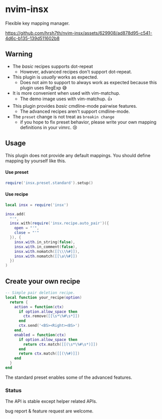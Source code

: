 # nvim-insx

Flexible key mapping manager.

https://github.com/hrsh7th/nvim-insx/assets/629908/ad878d95-c541-4d6c-b135-139d511602b8


## Warning

- The *basic* recipes supports dot-repeat
  - However, advanced recipes don't support dot-repeat.
- This plugin is *usually* works as expected.
  - Does not aim to support to always work as expected because this plugin uses RegExp 😅
- It is more convenient when used with vim-matchup.
  - The demo image uses with vim-matchup. 👍
- This plugin provides *basic* cmdline-mode pairwise features.
  - The advanced recipes aren't support cmdline-mode.
- The `preset` change is not treat as `breakin change`
  - if you hope to fix preset behavior, please write your own mapping definitions in your vimrc. 😢

## Usage

This plugin does not provide any default mappings.
You should define mapping by yourself like this.

#### Use preset

```lua
require('insx.preset.standard').setup()
```

#### Use recipe

```lua
local insx = require('insx')

insx.add(
  "'",
  insx.with(require('insx.recipe.auto_pair')({
    open = "'",
    close = "'"
  }), {
    insx.with.in_string(false),
    insx.with.in_comment(false),
    insx.with.nomatch([[\\\%#]]),
    insx.with.nomatch([[\a\%#]])
  })
)
```

## Create your own recipe

```lua
-- Simple pair deletion recipe.
local function your_recipe(option)
  return {
    action = function(ctx)
      if option.allow_space then
        ctx.remove([[\s*\%#\s*]])
      end
      ctx.send('<BS><Right><BS>')
    end,
    enabled = function(ctx)
      if option.allow_space then
        return ctx.match([[(\s*\%#\s*)]])
      end
      return ctx.match([[(\%#)]])
    end
  }
end
```

The standard preset enables some of the advanced features.

### Status

The API is stable except helper related APIs.

bug report & feature request are welcome.

